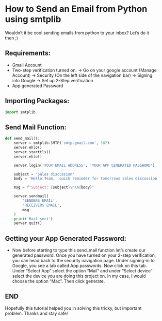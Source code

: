 # How to Send an Email from Python using smtplib
Wouldn’t it be cool sending emails from python to your inbox? Let’s do it then ;)


## **Requirements:**
- Gmail Account
- Two-step verification turned on. -> Go on your google account (Manage Account) -> Security (On the left side of the navigation bar) -> Signing into Google -> Set        up 2-Step verification
- App generated Password

## **Importing Packages:**

``` python
import smtplib
```
## **Send Mail Function:**

```python
def send_mail():
    server = smtplib.SMTP('smtp.gmail.com', 587)
    server.ehlo()
    server.starttls()
    server.ehlo()

    server.login('YOUR EMAIL ADDRESS', 'YOUR APP GENERATED PASSWORD')

    subject = 'Sales discussion'
    body = 'Hello Team,  quick reminder for tomorrows sales discussion.'

    msg = f"Subject: {subject}\n\n{body}"

    server.sendmail(
        'SENDERS EMAIL',
        'RECEIVERS EMAIL',
        msg
    )
    print('Mail sent')
    server.quit()
```
 
## **Getting your App Generated Password:**
-  Now before starting to type this send_mail function let’s create our generated password. Once you have turned on your 2-step verification, you can head back to the security navigation page. Under signing-in to Google, you see a tab called App passwords. Now click on this tab. Under “Select App” select the option “Mail” and under “Select device” select the device you are doing this project on. In my case, I would choose the option “Mac”. Then click generate.

## **END**
Hopefully this tutorial helped you in solving this tricky, but important problem.
Thanks and stay safe!
